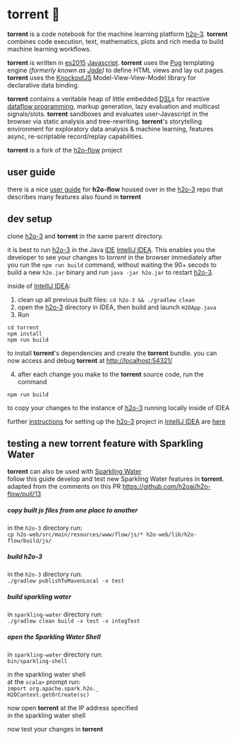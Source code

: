 # torrent 🌊

**torrent** is a code notebook for the machine learning platform [h2o-3](https://github.com/h2oai/h2o-3). **torrent** combines code execution, text, mathematics, plots and rich media to build machine learning workflows.  

**torrent** is written in [es2015](https://babeljs.io/learn-es2015/) [Javascript](https://en.wikipedia.org/wiki/JavaScript). **torrent** uses the [Pug](https://github.com/pugjs/pug) templating engine _(formerly known as [Jade](https://github.com/pugjs/pug#rename-from-jade))_ to define HTML views and lay out pages.  **torrent** uses the [KnockoutJS](https://github.com/knockout/knockout) Model-View-View-Model library for declarative data binding.  

**torrent** contains a veritable heap of little embedded [DSL](https://en.wikipedia.org/wiki/Domain-specific_language)s for reactive [dataflow programming](https://en.wikipedia.org/wiki/Dataflow_programming), markup generation, lazy evaluation and multicast signals/slots. **torrent** sandboxes and evaluates user-Javascript in the browser via static analysis and tree-rewriting. **torrent**'s storytelling environment for exploratory data analysis & machine learning, features async, re-scriptable record/replay capabilities.

**torrent** is a fork of the [h2o-flow](https://github.com/h2oai/h2o-flow) project

## user guide

there is a nice [user guide](https://github.com/h2oai/h2o-3/blob/8858aac90dce771f9025b16948b675f92b542715/h2o-docs/src/product/flow/README.md) for **h2o-flow** housed over in the [h2o-3](https://github.com/h2oai/h2o-3) repo that describes many features also found in **torrent**

## dev setup

clone [h2o-3](https://github.com/h2oai/h2o-3) and **torrent** in the same parent directory. 

it is best to run [h2o-3](https://github.com/h2oai/h2o-3) in the Java [IDE](https://en.wikipedia.org/wiki/Integrated_development_environment) [IntelliJ IDEA](https://www.jetbrains.com/idea/).  This enables you the developer to see your changes to *torrent*  in the browser immediately after you run the `npm run build` command, without waiting the 90+ secods to build a new `h2o.jar` binary and run `java -jar h2o.jar` to restart [h2o-3](https://github.com/h2oai/h2o-3).  

inside of [IntelliJ IDEA](https://www.jetbrains.com/idea/):

1. clean up all previous built files:  `cd h2o-3 && ./gradlew clean`
2. open the [h2o-3](https://github.com/h2oai/h2o-3) directory in IDEA, then build and launch `H2OApp.java`
3. Run 

```
cd torrent
npm install
npm run build
```

to install **torrent**'s dependencies and create the **torrent** bundle. you can now access and debug **torrent** at [http://localhost:54321/](http://localhost:54321/)

4. after each change you make to the **torrent** source code, run the command 

`npm run build`

to copy your changes to the instance of [h2o-3](https://github.com/h2oai/h2o-3) running locally inside of IDEA

further [instructions](https://github.com/h2oai/h2o-3#47-setting-up-your-preferred-ide-environment) for setting up the [h2o-3](https://github.com/h2oai/h2o-3) project in [IntelliJ IDEA]() are [here](https://github.com/h2oai/h2o-3#47-setting-up-your-preferred-ide-environment)


## testing a new **torrent** feature with Sparkling Water  

**torrent** can also be used with [Sparkling Water](https://github.com/h2oai/sparkling-water)  
follow this guide develop and test new Sparkling Water features in **torrent**.  
adapted from the comments on this PR https://github.com/h2oai/h2o-flow/pull/13  

##### copy built js files from one place to another  
in the `h2o-3` directory run:  
`cp h2o-web/src/main/resources/www/flow/js/* h2o-web/lib/h2o-flow/build/js/`  

##### build h2o-3  
in the `h2o-3` directory run:  
`./gradlew publishToMavenLocal -x test`  

##### build sparkling water  
in `sparkling-water` directory run:  
`./gradlew clean build -x test -x integTest`  

##### open the Sparkling Water Shell  
in `sparkling-water` directory run:  
`bin/sparkling-shell`  

in the sparkling water shell  
at the `scala>` prompt run:  
`import org.apache.spark.h2o._`  
`H2OContext.getOrCreate(sc)`  

now open **torrent** at the IP address specified  
in the sparkling water shell  

now test your changes in **torrent**  
